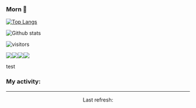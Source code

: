 ### Morn 👋

[![Top Langs](https://github-readme-stats.vercel.app/api/top-langs/?username=LBlend)](https://github.com/anuraghazra/github-readme-stats)

![Github stats](https://github-readme-stats.vercel.app/api?username=LBlend&show_icons=true&theme=tokyonight)

![visitors](https://visitor-badge.glitch.me/badge?page_id=LeanderFurumo.visitor-badge)

<img src="https://img.shields.io/badge/python%20-%2314354C.svg?&style=for-the-badge&logo=python&logoColor=white"/><img src="https://img.shields.io/badge/html5%20-%23E34F26.svg?&style=for-the-badge&logo=html5&logoColor=white"/><img src="https://img.shields.io/badge/css3%20-%231572B6.svg?&style=for-the-badge&logo=css3&logoColor=white"/><img src ="https://img.shields.io/badge/MongoDB-%234ea94b.svg?&style=for-the-badge&logo=mongodb&logoColor=white"/>

<!--START_SECTION:waka-->

test

<!--END_SECTION:waka-->

### My activity:

<!--GITHUB_ACTIVITY:{"rows": 5}-->

------------
<p align="center">
  Last refresh: 
  <b><!--TIMESTAMP--></b>
</p>
